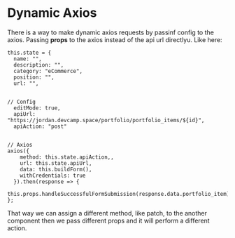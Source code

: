 # Dynamic Axios

There is a way to make dynamic axios requests by passinf config to the axios. Passing **props** to the axios instead of the api url directlyu. Like here:

```
this.state = {
  name: "",
  description: "",
  category: "eCommerce",
  position: "",
  url: "",


// Config
  editMode: true,
  apiUrl: "https://jordan.devcamp.space/portfolio/portfolio_items/${id}",
  apiAction: "post"


// Axios
axios({
    method: this.state.apiAction,,
    url: this.state.apiUrl,
    data: this.buildForm(),
    withCredentials: true
  }).then(response => {
      this.props.handleSuccessfulFormSubmission(response.data.portfolio_item);
};
```

That way we can assign a different method, like patch, to the another component then we pass different props and it will perform a different action.
